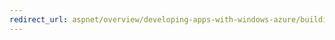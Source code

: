 ```yaml
---
redirect_url: aspnet/overview/developing-apps-with-windows-azure/building-real-world-cloud-apps-with-windows-azure/
---
```

